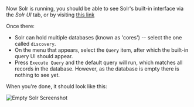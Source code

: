 Now Solr is running, you should be able to see Solr's built-in interface via the _Solr UI_ tab, or by visiting [this link](https://[[HOST_SUBDOMAIN]]-8983-[[KATACODA_HOST]].environments.katacoda.com/)

Once there:

* Solr can hold multiple databases (known as 'cores') -- select the one called `discovery`.
* On the menu that appears, select the `Query` item, after which the built-in query UI should appear.
* Press `Execute Query` and the default query will run, which matches all records in the database. However, as the database is empty there is nothing to see yet.

When you're done, it should look like this:

![Empty Solr Screenshot](https://raw.githubusercontent.com/ukwa/katacoda-scenarios/master/webarchive-discovery-introduction/images/solr-ui-query-empty.png "Empty Solr Screenshot")

